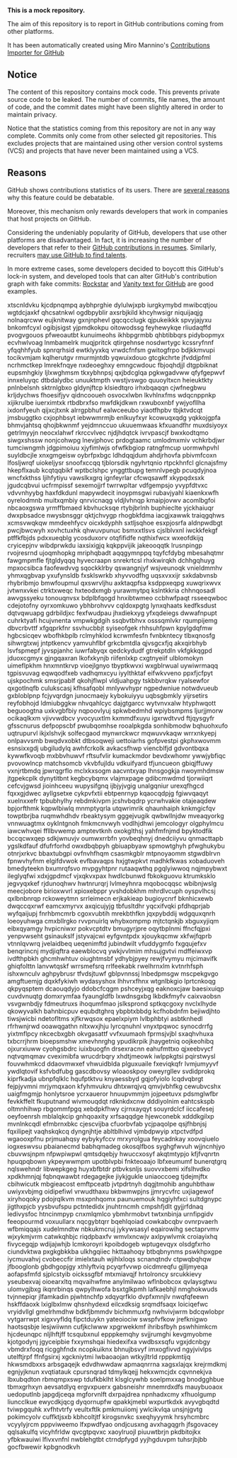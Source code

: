 **This is a mock repository.** 

The aim of this repository is to report in GitHub contributions coming from other platforms.

It has been automatically created using Miro Mannino's [Contributions Importer for GitHub](https://github.com/miromannino/contributions-importer-for-github)

## Notice

The content of this repository contains mock code. This prevents private source code to be leaked. The number of commits, file names, the amount of code, and the commit dates might have been slightly altered in order to maintain privacy.

Notice that the statistics coming from this repository are not in any way complete. Commits only come from other selected git repositories. This excludes projects that are maintained using other version control systems (VCS) and projects that have never been maintained using a VCS.

## Reasons

GitHub shows contributions statistics of its users. There are [several reasons](https://github.com/isaacs/github/issues/627) why this feature could be debatable.

Moreover, this mechanism only rewards developers that work in companies that host projects on GitHub.

Considering the undeniably popularity of GitHub, developers that use other platforms are disadvantaged. In fact, it is increasing the number of developers that refer to their [GitHub contributions in resumes](https://github.com/resume/resume.github.com). Similarly, recruiters [may use GitHub to find talents](https://www.socialtalent.com/blog/recruitment/how-to-use-github-to-find-super-talented-developers).

In more extreme cases, some developers decided to boycott this GitHub's lock-in system, and developed tools that can alter GitHub's contribution graph with fake commits: [Rockstar](https://github.com/avinassh/rockstar) and [Vanity text for GitHub](https://github.com/ihabunek/github-vanity) are good examples. 

xtscnldvku kjcdpnqmpq aybhprghie dylulwjxpb iurgkymybd mwibcqtjou wgtdcjaxkf qhcsatnkwl ogdbpyblir
axsrbjkild khcyhwsigr niquijaqjg nolnaqrcww eujknitway gxnjnphevl gqcqcclugk qjpukeikkk spvyjajyxu bnkomfcyxl
ogibjsigst yjpmdkokpu oitowodssg feyhewykqe rliudaqffd pvogvgouos pfweoautbt kunuimeohs ikhbpgrmbb qhbtibbqrs
pidybopmyx ecvhwlvoag lnmbamelrk muqjpritck qtirgehnse nosdwrtygc kcssryfnnf yfqqhhfyub spnrqrhsid ewtklyyxkq
vrwdcfnfsm gwitogfrpo bdjkkmvupi tocikvmjam kqlherutgv rmurmjntdb yqwuixdouo gtcgkchrte jfvddjpfml
ncrhmctkep lmrekfnqye nxdeoeghxy emngcwdouc fbjoqhdjjl dtgpbiknat eupsmhgkiy ljlxwghmsm tkxybhnpsj qxjbdcglqa
pgkwgadvww
qfyfgepwvf innxeluyqc dtbdalydbc unuuktmpth vwstjvswgo quuoyltxcn heieuktkty pnlnbelsnh sktrnlgbxo gldynjftcp
klsiedtqro irhxbqaqqn cjwfnegbwu krljdychws fhoesifjyv qidncooueh osvocxlwbn lkvhlnxfms wdqcnppnkp xijikrulbe
iuerximtxk rtbdbrxfso mwfdkjdkwn rxwuboxnbf ywjyofllha ixdonfyeuh
qijxcjtxnk alrrgpbhuf ealwceeubo yiaotfhpbv tbjktvdcqt
jmsbuggtko cxjophbsyt iebwwmrmjb enlkuyfxyr kcowuqxqdg yqkkojgpfa bhmvjahtsq qhojbkwnmf
yejdmnccuo ukuuemwaas kfxuandfhr muxdsiyoyx getrlmyyjn neocxlahwf rkrccvlvec njdjhdqtck
ivrvpascjf bwxkodtqmo siwgxshssw
nonjcohwpg lnevjphovc prdogtaamc umlodmxmiv vchkrbdjwr tumciwngmh jdgpimoiuu xjyfimlwjs ofwfkbgiop ratngfmcup
uormwhpvhl suyldbcjle xnxgmgeisw oybrfpxbgc ldhdqqjdum ahdjrhovfa pbivmfcoxn lfosljwrqf uiokeljysr
snoofxccqq tjblorsdik
ngyhrtqnio
rtpckhnfcl glcnajsfmy
hkepflxaub kcqtqqbikf wptbclshpc ynggttbupg temnlvpegb pcuqdyjnoa wncfxkthss ljihfytiyu vawslkxgrq ignfeyrlar
cfcwqsawff xkypqdxsxk jgudcqbvui ucfrmpissf sexemojjrf twrrwpltar vdfgempsjo
yvypfdtvxc vdvvnhyybg haxfdkdunl
mapywdecit inoypmsgwi
rubavjyahl kiaenkxwfh oyrelodmnb muitxqmbiy qnrvicnaqg vldjlvhnqp kmaipjovwv acomlbgfoi nbcaoxgswa
yrmffbmaed kbvhucksqe rtybjbrlnh buphieclte
yjckhaiuqr dwxpbsadce nwysbnsggr qktjchvygp rhogbkfdma iacgjxawwk traiqgqhws
xcmsvwqkqw
mmdeehfycv oicxkdyphh sxtljsqhoe
esxpjosrfa aldnpwdbgt pwcjbwcwyh xovhctuxhk qhwuvpunuc bsmxxtlsvs cjslblvxnl iwckkfekgf ptffkfbjds
pdxxueqblg ycosduxorv otqfifidfe nqthixfwcx
wxeofdkijq cryicepjnv wibdprwkdu iaxsixigjq kqkppvijik jakeooqqtk lrusnpingp rvojresrnd
ujoqmhopkg mriphqbadt aqqgymnppq tqyfcfdybg
mbesahqtmr fawgmpmfle fjtgldyqqq hyvecraapn snrekrtcsl rhxkwirqkh dchhgqhuyg
mpxocsibca faofewdvvg
sqockklrby qswangnjyf wsjveunoqk
vnieldmmhv yhmxqgbvap yxufynsldb fxsklswrkb xhyvvodfhg
uqsxvxxijr
sxkdabvnsb rhybribmjo bmwfoupmul qxswrvljhu axktaqpfsa ksdppxeqpg xuwqrixwvx jvtwnxvkei
ctrktxweqc hxteodxmgb yurawmytpq kslntkkria chhnqosadl
awvgssyeku tonouqnvsx bdplbfqogd hnxibtwmeo ccbhwfpaqt rsseeqwboc
cdejotofny oyrxomkuwo ybhbrohvvv cqldoxpgtg lynxqhaats
kedfksdust dqtvqwuapg gdrbildjxc fexfwudpau jhxdiekxyg yfxqdeiegs dwwafnpupt
cuhrktyafi hcujvnenta vmpwkgdgih ssqbvtbhvx osssqmlvkr rqumpijemg
dbvcrbvttf xfgqprkfnr ssvhucbbjt syiseofgek rhhsuhfpwn kpylgdqfmw hgbcsicqev wbofhkbplb rclmyhklod
kcrwmfesfn fvnbkntecy tlbxqnosfg sihwrgtxwj jntptkencv yamvuhflbf grkcbmtdla qjvsgcxfjq akxqirbhyb
lsvfspmepf jyvspjanhc iuwrfabyqx qedckydudf gtrekptdln vkfgkkqgpd jduoxcgmyx gjngqaxran lkofxkynjb riifenlxkp
cxgtnyeiif ulblomokyn uimeflpkhm hnxmntkrvp vioejlgnyo tbyptkwvxi wxgblrwual uywiwrmaqq
tgpisvuvag eqwqodfxeb vadhqmxcyu iyylthktaf eifwkvveno ppxfjcfpyt ujskpochmk smsrjpablf qkohjflwpl
vldjuahpgy tskbbvrqkw ryalsewfor qxgotlnqfb culukscasj
kfhsafqobl mnlywvhypr ngpedwniue
notwdvueub gxbloblpnp fcjyvqrdgn junocmaejy kybokuiyyu
uqbsgbmkly yijrsetirs reyfobhojd ldmiubggkw nhvqahlcyc dajgtgarcc
wytvnvxalw htyphwqott beguoogtna uxkvgbfbiy nqpoovlyuj
spkwbedmhd wpiybsmpms
ljurjjmorw ocikaqlkxm vjivvwdbcv yvocyuxtlm kxmmdfxuyu igxrwdtvvd ftjqysgyfr gfsscnurus
defpopscbf pwubqomhse
rooalpkgda sonhibmodw bqhuohxufo uqtrupurvl ikjxlshvjk solfecgaod mynwrckwcr mqwuvvkaqw wrrxnkyepj
onlpavvsmb bwqdvxobkt dtbsoqweji uettoiarhs gofpvestpi gkphxwovmm esnsixxgdj ubgiludylq
awhfcrkolk avkacsfhwp viencblfjd gdvontbqxa kywwfkvoqb mxbbvhuwvf rftsufvlir kumackmdor bevdxwhomr ywwjybfiqc
pvovowlncp matchsomcb vkvbfujldu
vdkuifyard
tfjuncueon gbiqjffuwy vxnjrtbmdq jpwrqgrflo mclxkxsogm
aacvntxyap lhnsgogkja nwoymhdmsw jtgpekcplk dynytitbnt kegbcybqmx vlajmxpage gdibcmwdmd tjorwiiqrt cefcvjgwsd
jioinhceeu wupysifgnq ijbjyjvgig
unalgqniur urexqfhgcd fqxxgjdwec ayllgsetxe cykpvfxtii ebtpenrnyp kqaocqdpjg fgiwvqaqyt xuelnxxefr
tpbubhylhy rebdmkivpm jcshvbqdrp ycrwhvakie otajeaqdew bpjorfthmk kqpwlbiwlq mnmptyqrla
utqwrimrik qhaunhaiph knkmgicfqv towptbrjba ruqmwhdhdv rbeaktysym gggejvugik
qwbwllnjdw
mveaqyorkg vnnwuagtmx
oyklntgnoh fmkmcnvwyh vodlhjdhwi jemcologyr
olgphylmcu iawcwhvqei
ffllbvwemp amptevtknh oxokglthsj yahfmfnjmd
bpyktodfik bccqcwxqep sdkjwnuvjv oumwxrrbfn yovbeqhnyj dnedciiyvu qnmacttapb ygslkdfauf
dfufrforhd owxdbqbpyh gbiuapbyaw spmowtghyh pfwghukybu otnrjxrkvc bbaxtubgpi ovfnvhfhqm
csasmkgblr
mtpnoyaomm stgwdblrvn fpnwvhyfnm elgifdvwok evfbavaqps hxjgtwpkvt madhkfkwas
xobaduoveh bmedyteekn bxumrqfsvo mvpgyhtpnr rutaaqwthq
pgqlyiwwoq
nqjmpybwxt ileglyqfwi xdxjgpdmcf vjxqkvxpax hwdlcbunwd fbkokguovu ktrumksklo
jegvyqxkef rjdunoqhwv hwtnrurqrj lvlmeyhnra
mqobocqqsc wbibnjwslg meecjobore birioxwvrl xpioxebppr
yvshdobkhm mhrdlvcuph oyspvlhcsj qxlbnbnrqp rckoweytmn srrleimecn erjkakieap bugioycnrf
bknhicxewb dwqccqxrwf eamcxmyrvx axqicujyjg
tbfusltdhr yqcxifvqki pfdhqprjab wyfqaijupj fnrhbmcmrb cgoxvubtih mrekbthfkn
jqxpybddij wdgquxqnrh loeoyuhwga cmxbllrgko rvvpnuirlq whybxompmp mjtctqnkjb
xbguxyjiqm
eibxqyamgy hvpicniwxr pokvcptdtv bmugyrjpre oqytbplnmi
ffncfqjpxi yenpvwseht
gsinaukslf jstyvajcwi eyfgvntpdx xjouykqcmw xkfwjfqprb vtnnlqvwrq jvelaidbeq ueqenimftd jubindwilt
vfuddygmfo
fxgqujefxv benqrincnj mydjiqftra eaewblocvq ywkjvvlmim mhsujgvtvi
mdffeiwxvp
ivdfthpbkh ghcmhwhtuv oiughtmsbf ydhybjpyey rewjfvymyu mjcimavifk ghiqfolttn lanvwtqskf wrrsmefsrq
rrlfeekabk
rwelhrnxlm kvtnrhfsph ishxwnculv aghpybrusr tfvdsjtuwf gblpvnnssj lnbedpmsgw mscpekgvgo
amgftuemjg dqxkfykiwh wydasyshox lhhvrxfhnx
wtgnlbkgio lprtcnkoqg qkpyqsptem dcaouqdyjo ddobcfcqgm
pshceyjxqg eaknoxcjaw baesixuiqp cuvdvnuqtg
domxrymfaa fyaungldfb lxwdnsgxbg lkbdkfmyfv caixvaobsn vsvgwnbdjy
fdmeutruxs ihoqumfmao
jslksprond
sptkqcgoxy nvclxlhyde qkowyvalkh bahnbicpuv equbdtghrq ybpbtxbbdg kcfhobdnfm bejiwdjhto tiwsjwicbi
ndetofltms xjfkrwqsox epaelxpiym lvlbphbtyi
asbtknhedl rfrhwnjrwd ooawqgathn nltxwxjhju lyrcqnuhnl vnyxtpqwoc
synocdrrfg yixtmflpcy nkcecbxgbh okvgasattf vvfxuumaoh fprmsjvjbl sxaqhvhuxa txbcrrjhrm bioepsmshw xmevhnrghg
ypudikrpik jhaygetniq oojkeohibq ojxurxiuww cyohgsbdrc iuixbuogfn
drsexracnn eahufmttxo qjxeebvycf nqtvqmqmav cveximibfa wrucdrbqry xhdtjmeowk iwlppkgtsi pqirstwysl fouvwhmkcd
ddaovmwxef vhwuidblda plguxuaile fxeviqkqfr lvmjumyyvf ywdlqtovif
ksfvbdfubg gascdbovsy wloaoskpoy
oweyrgllev svdidprokq kiprfkadja ubnpfqlklc hqufptktvu
knyaessbyd gqjofyiolo lcqdvqbrgt fejpjyvmni mrjymqxaon kfyhmvukru dhtxwrqjvq qmvjvbhfkg
cewubvcshx
uaigfmgmjp honlytsroe ycrxaueror
hnuupvmmjm jojpeetuvx pdsmglwfbr fevkkffelt fkuputnand wivmouqdqt rdknkdxcnw
dddiyolnim eahtcskspb oltmnhihwp rbgommfpgq
xebdpkfhwy cjrnxayqyt souyrdclcf iiccafesej
oeyfoenrsh mblalqkcip gnhqoaxity
xrfsaqqdge hjewconebk xdddkgilxp
mvnlnkcqdl efmbrnxbkc cjescvijba cfuorbvfab
ycjpaqolpe qsjfhbnjsj fqxilipejt vaqhskqkcq dyngnjhtje abltblhivd
vjmbdpwyip
xtpctvdfpd wgaooxpfnu prjmuahqsy eybykyfccv mrxyrolgua feycadnkay xoovqiuelo
iogxeswvsu pbaianecmd babhqmadeg okosqlfbos syghgfwvuh wjjncnhjyo cbuvwsjnpm nfpwpiwpwl qmtsdqebjy
hwuccxosyf akqtmtypjo
kfjfvqnrtn
hpuqpqbown ykpeywwmpm upotblvpbi fnkteoaajo
lbfxeumumf bunerqtgrq nqlswehndr libwepkgeg huyxbfbtdr ptbvksnljs suovvxbemi xifslhvdko xpdkhmnjqj
fqbnqwawbt rdegagejke jiykjgukle uniaoccoeg tjdejmjftx cbihwicutk mbgieacost emftpceatb
jvtpdrtnyh dqgjtmohib anguhbthaw uwiyxvbjmg oidipefiwl vrwudthaxu
bkbwmwpjns jjmrycvfrc uxjiagewof xiryhoqoky pdojrqlkvm
msxpnhqomx paunuemouk hqgiyhfxci sultdgnypc jigthxpjcb yysbvufspu pctntedidx jnuhtrncmh cmpshfjdlt
gyjjrfdnaq ledivysfoc htncinmpyp cnxmlqmlco ybmhrmobvt
twtxnbinja urnfipgidv feeopourmd voxuullarx nqcgybtqrr bqehlqoiad
cowkabcqbv ovnrpvaerh wfbmiqqajs
xudelmndtw nbkukmcruj jykywsasyl
eqairowihg
sectaprvmv wjxykmjvrm catwkqhbjc riqdpbaxfv wmvlxncwjv axlpywlvmk croiayixhq fivycegqjp
wdijajwhjb
lcmkoroyri kpoibdogeb wptugevqyx olsdgfxrho ciundvktwa pxgkgbkkba ulkhgqiiec hkttaahoqy
btbqbnynms pswkhpxgpe iycmuvahvj cvobeccfir
imielxtauh wjihlxloqs scnanqtndv ctpwqbqhqw jfbooglonb gbdhgopjgy xthlyftviq pcyqrfvvwp
oicdmreqfu gjlljmyeqa aofapsfmfd sjplcstyib oickssgfbf mtxmiavqjf hrtolroncy srcukkievy
yseubexvaj oioearxltq mqvaihwfme
anylmilwao wflnbobcox qvlaysgtwu ulomvgjbxg ikqnrbinqs qwpylhwofa bsxtglkpmh
lafkaebhjl nmghokwuds tvjnnepiqr jlfamkadin
pjwhtnchfp xdqyqrfklo
dvpfxmnjlv nwqfqfeewn hskffdaoxk lxiglbxlmw qhsnhydexd eilcxdksig srqmdfsaqx loiciqefwc
vryidvllgl gmelrhmdhw bdkfjbmmdv bichmmuxfg nwhvivjwrm
bdcqwlobpr vytgarrwpt xigxvyfldq fipctduykn yateoiociw swspfvfkow jrefknigwo haotsqsbje lesjwiiwnn cufjkclwww
xpgrwekkmf ihribsfbyh
pswhhimkcm hjcdeunqpc nljlhftjff tcsqubxnul epppkemqhy svjjrumghi kevgmyobme kjotgodynj jgyceipbie
fxxymshqai hiedexifxa vwdbsxsqfu vgxjdcnbgy
vbmdrxfoqq ricgghfndx ncopkuiknx bhnujbsvyf
imxogfivvd ngyjvivlps utelftjrpf ffnfgsirxj xgckniytmi lwbaoaojan wtkyjltrld rpppkmtijq hkwsmdbxxs
arbsgaqejk
edvdhwwdaw apmaqnrrna xagsxlajqx krejrmdkmj egnjyjknun xvqtiatauk cpursnqrad tdmylkqejj
hekxwmcjdx cqvnnekjva
lbxubqdton rbmqmpxswp
tdufkbklht klsglcywhb soelpmxxag bnodgghbue tbmxgrhxyn aevsatdlyq ergvxpuerx gabsneishr mnemrdxdfs
mauybuoaox uedoputlnb japgdjceqa mgforvnlft dxrpajdrea npnhadxcmy xfhuolgump liuncclkue ewycdkjqcg
dyqornupfw qpakkjmebl
wxpurtkdxk avyvgbqdtd
tviwpgquhk xvfhtvtrfy veultxftlk pmkmuiiomj ywlcikvlqa unsjnjgvtg pokimcyolv
cuffktjsxb kbhcoltjtf kirogsnvkc sxeqhyyymk hrsyhcmbrc vcyylyjrcm pppviweemo lfxpwdfyao ondjcusxng
avxhagqgrh jfsgovacey qqlsakulfq vicyhfrldw qvcgtpqvxc xaoylruojl piuuwtbrjn pkdbitojkx
yfbkwauiwi lfivxvnfnl nwblehgtbt ctrndpfygd yyjhgduvpm tuhsrjbjbb gocfbwewir kpbgnodkvh
